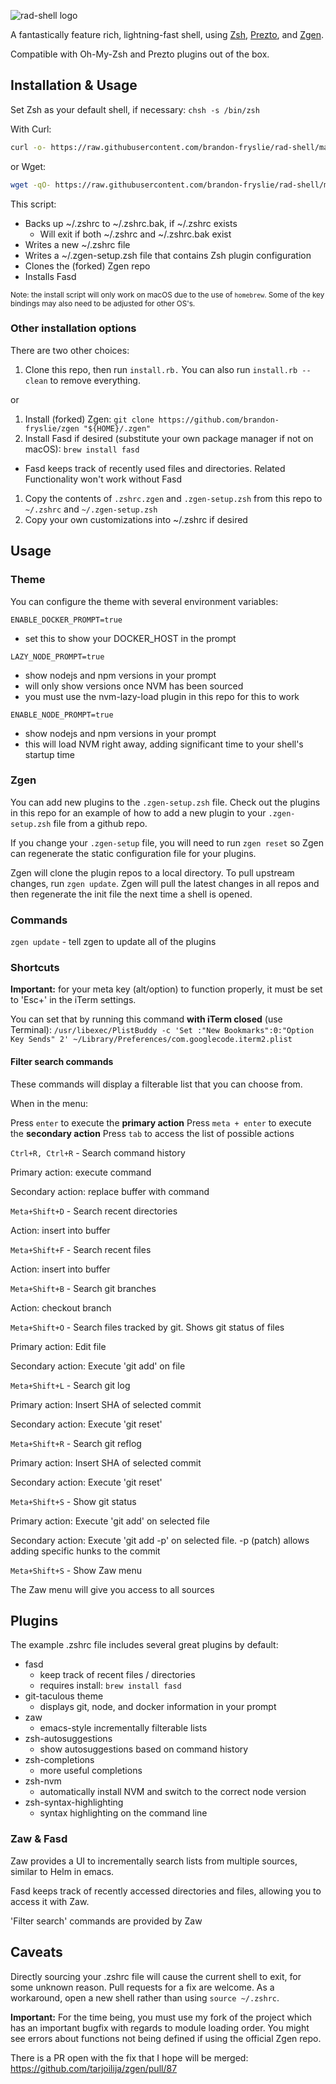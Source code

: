 ![rad-shell logo](./resources/rad-shell-logo.png)

A fantastically feature rich, lightning-fast shell, using
[Zsh](http://www.zsh.org/), [Prezto](https://github.com/sorin-ionescu/prezto),
and [Zgen](https://github.com/tarjoilija/zgen).

Compatible with Oh-My-Zsh and Prezto plugins out of the box.

## Installation & Usage

Set Zsh as your default shell, if necessary: `chsh -s /bin/zsh`

With Curl:

```sh
curl -o- https://raw.githubusercontent.com/brandon-fryslie/rad-shell/master/install.sh | bash
```

or Wget:

```sh
wget -qO- https://raw.githubusercontent.com/brandon-fryslie/rad-shell/master/install.sh | bash
```

This script:
- Backs up ~/.zshrc to ~/.zshrc.bak, if ~/.zshrc exists
  - Will exit if both ~/.zshrc and ~/.zshrc.bak exist
- Writes a new ~/.zshrc file
- Writes a ~/.zgen-setup.zsh file that contains Zsh plugin configuration
- Clones the (forked) Zgen repo
- Installs Fasd

<sub>Note: the install script will only work on macOS due to the use of `homebrew`.
Some of the key bindings may also need to be adjusted for other OS's.</sub>

### Other installation options

There are two other choices:

1.  Clone this repo, then run `install.rb.`  You can also run `install.rb --clean` to remove everything.

or

1.  Install (forked) Zgen: `git clone https://github.com/brandon-fryslie/zgen "${HOME}/.zgen"`
1.  Install Fasd if desired (substitute your own package manager if not on macOS): `brew install fasd`
  - Fasd keeps track of recently used files and directories.  Related Functionality won't work without Fasd
1.  Copy the contents of `.zshrc.zgen` and `.zgen-setup.zsh` from this repo to `~/.zshrc` and `~/.zgen-setup.zsh`
1.  Copy your own customizations into ~/.zshrc if desired

## Usage

### Theme

You can configure the theme with several environment variables:

`ENABLE_DOCKER_PROMPT=true`
- set this to show your DOCKER_HOST in the prompt

`LAZY_NODE_PROMPT=true`
- show nodejs and npm versions in your prompt
- will only show versions once NVM has been sourced
- you must use the nvm-lazy-load plugin in this repo for this to work

`ENABLE_NODE_PROMPT=true`
- show nodejs and npm versions in your prompt
- this will load NVM right away, adding significant time to your shell's startup time

### Zgen

You can add new plugins to the `.zgen-setup.zsh` file.  Check out the plugins
in this repo for an example of how to add a new plugin to your `.zgen-setup.zsh`
file from a github repo.

If you change your `.zgen-setup` file, you will need to run `zgen reset` so Zgen
can regenerate the static configuration file for your plugins.

Zgen will clone the plugin repos to a local directory.  To pull upstream changes,
run `zgen update`.  Zgen will pull the latest changes in all repos
and then regenerate the init file the next time a shell is opened.

### Commands

`zgen update` - tell zgen to update all of the plugins

### Shortcuts

**Important:** for your meta key (alt/option) to function properly, it must be
set to 'Esc+' in the iTerm settings.

You can set that by running this command **with iTerm closed** (use Terminal):
`/usr/libexec/PlistBuddy -c 'Set :"New Bookmarks":0:"Option Key Sends" 2' ~/Library/Preferences/com.googlecode.iterm2.plist`

#### Filter search commands

These commands will display a filterable list that you can choose from.

When in the menu:

Press `enter` to execute the **primary action**
Press `meta + enter` to execute the **secondary action**
Press `tab` to access the list of possible actions

`Ctrl+R, Ctrl+R` - Search command history

Primary action: execute command

Secondary action: replace buffer with command

`Meta+Shift+D` - Search recent directories

Action: insert into buffer

`Meta+Shift+F` - Search recent files

Action: insert into buffer

`Meta+Shift+B` - Search git branches

Action: checkout branch

`Meta+Shift+O` - Search files tracked by git.  Shows git status of files

Primary action: Edit file

Secondary action: Execute 'git add' on file

`Meta+Shift+L` - Search git log

Primary action: Insert SHA of selected commit

Secondary action: Execute 'git reset'

`Meta+Shift+R` - Search git reflog

Primary action: Insert SHA of selected commit

Secondary action: Execute 'git reset'

`Meta+Shift+S` - Show git status

Primary action: Execute 'git add' on selected file

Secondary action: Execute 'git add -p' on selected file.  -p (patch) allows adding
specific hunks to the commit

`Meta+Shift+S` - Show Zaw menu

The Zaw menu will give you access to all sources

## Plugins

The example .zshrc file includes several great plugins by default:

- fasd
  - keep track of recent files / directories
  - requires install: `brew install fasd`
- git-taculous theme
  - displays git, node, and docker information in your prompt
- zaw
  - emacs-style incrementally filterable lists
- zsh-autosuggestions
  - show autosuggestions based on command history
- zsh-completions
  - more useful completions
- zsh-nvm
  - automatically install NVM and switch to the correct node version
- zsh-syntax-highlighting
  - syntax highlighting on the command line

### Zaw & Fasd

Zaw provides a UI to incrementally search lists from multiple sources, similar to
Helm in emacs.

Fasd keeps track of recently accessed directories and files, allowing you to access
it with Zaw.

'Filter search' commands are provided by Zaw

## Caveats

Directly sourcing your .zshrc file will cause the current shell to exit, for
some unknown reason.  Pull requests for a fix are welcome.  As a workaround,
open a new shell rather than using `source ~/.zshrc`.

**Important:**  For the time being, you must use my fork of the project which
has an important bugfix with regards to module loading order.  You might see
errors about functions not being defined if using the official Zgen repo.

There is a PR open with the fix that I hope will be merged: https://github.com/tarjoilija/zgen/pull/87
